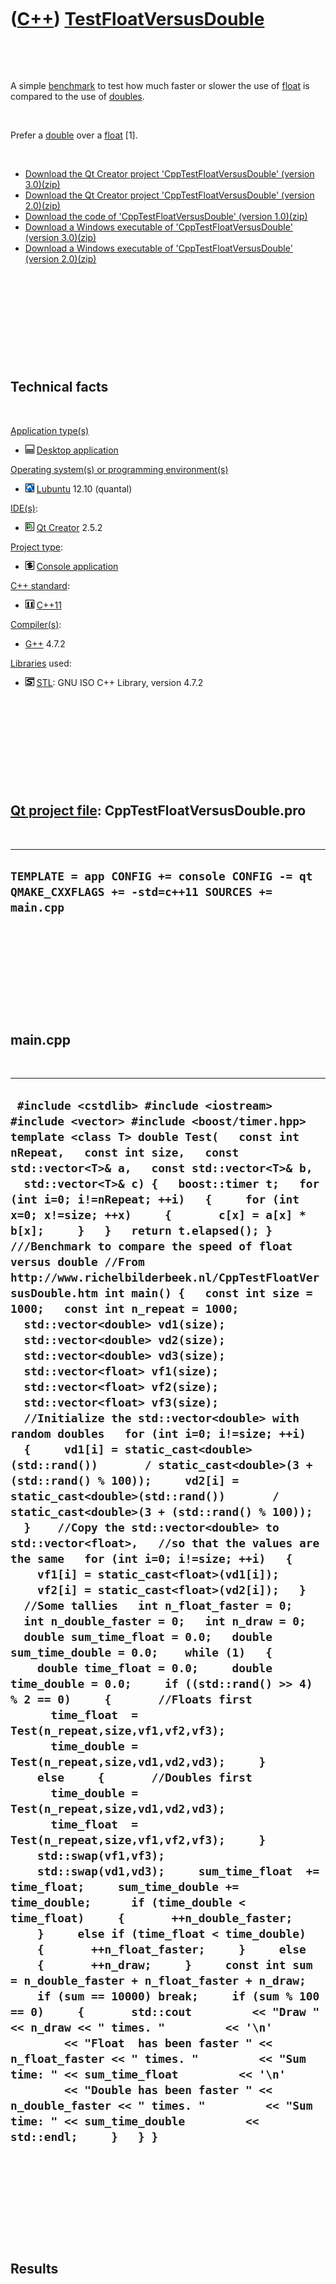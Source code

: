 



 

 

 

 

 

([C++](Cpp.htm)) [TestFloatVersusDouble](CppTestFloatVersusDouble.htm)
======================================================================

 

 

A simple [benchmark](CppBenchmark.htm) to test how much faster or slower
the use of [float](CppFloat.htm) is compared to the use of
[doubles](CppDouble.htm).

 

Prefer a [double](CppDouble.htm) over a [float](CppFloat.htm) \[1\].

 

-   [Download the Qt Creator project 'CppTestFloatVersusDouble'
    (version 3.0)(zip)](CppTestFloatVersusDouble_3_0.zip)
-   [Download the Qt Creator project 'CppTestFloatVersusDouble'
    (version 2.0)(zip)](CppTestFloatVersusDouble_2_0.zip)
-   [Download the code of 'CppTestFloatVersusDouble'
    (version 1.0)(zip)](CppTestFloatVersusDouble.txt)
-   [Download a Windows executable of 'CppTestFloatVersusDouble'
    (version 3.0)(zip)](CppTestFloatVersusDoubleExe_3_0.zip)
-   [Download a Windows executable of 'CppTestFloatVersusDouble'
    (version 2.0)(zip)](CppTestFloatVersusDoubleExe_2_0.zip)

 

 

 

 

 

Technical facts
---------------

 

[Application type(s)](CppApplication.htm)

-   ![Desktop](PicDesktop.png) [Desktop
    application](CppDesktopApplication.htm)

[Operating system(s) or programming environment(s)](CppOs.htm)

-   ![Lubuntu](PicLubuntu.png) [Lubuntu](CppLubuntu.htm) 12.10 (quantal)

[IDE(s)](CppIde.htm):

-   ![Qt Creator](PicQtCreator.png) [Qt Creator](CppQtCreator.htm) 2.5.2

[Project type](CppQtProjectType.htm):

-   ![console](PicConsole.png) [Console
    application](CppConsoleApplication.htm)

[C++ standard](CppStandard.htm):

-   ![C++11](PicCpp11.png) [C++11](Cpp11.htm)

[Compiler(s)](CppCompiler.htm):

-   [G++](CppGpp.htm) 4.7.2

[Libraries](CppLibrary.htm) used:

-   ![STL](PicStl.png) [STL](CppStl.htm): GNU ISO C++ Library, version
    4.7.2

 

 

 

 

 

[Qt project file](CppQtProjectFile.htm): CppTestFloatVersusDouble.pro
---------------------------------------------------------------------

 

  ----------------------------------------------------------------------------------------------------
  ` TEMPLATE = app CONFIG += console CONFIG -= qt QMAKE_CXXFLAGS += -std=c++11 SOURCES += main.cpp `
  ----------------------------------------------------------------------------------------------------

 

 

 

 

 

main.cpp
--------

 

  ------------------------------------------------------------------------------------------------------------------------------------------------------------------------------------------------------------------------------------------------------------------------------------------------------------------------------------------------------------------------------------------------------------------------------------------------------------------------------------------------------------------------------------------------------------------------------------------------------------------------------------------------------------------------------------------------------------------------------------------------------------------------------------------------------------------------------------------------------------------------------------------------------------------------------------------------------------------------------------------------------------------------------------------------------------------------------------------------------------------------------------------------------------------------------------------------------------------------------------------------------------------------------------------------------------------------------------------------------------------------------------------------------------------------------------------------------------------------------------------------------------------------------------------------------------------------------------------------------------------------------------------------------------------------------------------------------------------------------------------------------------------------------------------------------------------------------------------------------------------------------------------------------------------------------------------------------------------------------------------------------------------------------------------------------------------------------------------------------------------------------------------------------------------------------------------------------------------------------------------------------------------------------------------------------------------------------------------------------------------------------------------------------------------------------------------------------------------------------------------------------------------------------------------------------------------------------------------------------------------------------------------------------------------------------------------------------------------------
  ` #include <cstdlib> #include <iostream> #include <vector> #include <boost/timer.hpp>  template <class T> double Test(   const int nRepeat,   const int size,   const std::vector<T>& a,   const std::vector<T>& b,   std::vector<T>& c) {   boost::timer t;   for (int i=0; i!=nRepeat; ++i)   {     for (int x=0; x!=size; ++x)     {       c[x] = a[x] * b[x];     }   }   return t.elapsed(); }  ///Benchmark to compare the speed of float versus double //From http://www.richelbilderbeek.nl/CppTestFloatVersusDouble.htm int main() {   const int size = 1000;   const int n_repeat = 1000;    std::vector<double> vd1(size);   std::vector<double> vd2(size);   std::vector<double> vd3(size);   std::vector<float> vf1(size);   std::vector<float> vf2(size);   std::vector<float> vf3(size);    //Initialize the std::vector<double> with random doubles   for (int i=0; i!=size; ++i)   {     vd1[i] = static_cast<double>(std::rand())       / static_cast<double>(3 + (std::rand() % 100));     vd2[i] = static_cast<double>(std::rand())       / static_cast<double>(3 + (std::rand() % 100));   }    //Copy the std::vector<double> to std::vector<float>,   //so that the values are the same   for (int i=0; i!=size; ++i)   {     vf1[i] = static_cast<float>(vd1[i]);     vf2[i] = static_cast<float>(vd2[i]);   }    //Some tallies   int n_float_faster = 0;   int n_double_faster = 0;   int n_draw = 0;   double sum_time_float = 0.0;   double sum_time_double = 0.0;    while (1)   {     double time_float = 0.0;     double time_double = 0.0;     if ((std::rand() >> 4) % 2 == 0)     {       //Floats first       time_float  = Test(n_repeat,size,vf1,vf2,vf3);       time_double = Test(n_repeat,size,vd1,vd2,vd3);     }     else     {       //Doubles first       time_double = Test(n_repeat,size,vd1,vd2,vd3);       time_float  = Test(n_repeat,size,vf1,vf2,vf3);     }     std::swap(vf1,vf3);     std::swap(vd1,vd3);     sum_time_float  += time_float;     sum_time_double += time_double;      if (time_double < time_float)     {       ++n_double_faster;     }     else if (time_float < time_double)     {       ++n_float_faster;     }     else     {       ++n_draw;     }     const int sum = n_double_faster + n_float_faster + n_draw;     if (sum == 10000) break;     if (sum % 100 == 0)     {       std::cout         << "Draw " << n_draw << " times. "         << '\n'         << "Float  has been faster " << n_float_faster << " times. "         << "Sum time: " << sum_time_float         << '\n'         << "Double has been faster " << n_double_faster << " times. "         << "Sum time: " << sum_time_double         << std::endl;     }   } }`
  ------------------------------------------------------------------------------------------------------------------------------------------------------------------------------------------------------------------------------------------------------------------------------------------------------------------------------------------------------------------------------------------------------------------------------------------------------------------------------------------------------------------------------------------------------------------------------------------------------------------------------------------------------------------------------------------------------------------------------------------------------------------------------------------------------------------------------------------------------------------------------------------------------------------------------------------------------------------------------------------------------------------------------------------------------------------------------------------------------------------------------------------------------------------------------------------------------------------------------------------------------------------------------------------------------------------------------------------------------------------------------------------------------------------------------------------------------------------------------------------------------------------------------------------------------------------------------------------------------------------------------------------------------------------------------------------------------------------------------------------------------------------------------------------------------------------------------------------------------------------------------------------------------------------------------------------------------------------------------------------------------------------------------------------------------------------------------------------------------------------------------------------------------------------------------------------------------------------------------------------------------------------------------------------------------------------------------------------------------------------------------------------------------------------------------------------------------------------------------------------------------------------------------------------------------------------------------------------------------------------------------------------------------------------------------------------------------------------------

 

 

 

 

 

Results
-------

 

 

 

 

 

### Version 1.0

 

On a Windows XP (built in around 2005) computer, using version 1.0:

 

  -------------------------------------------------------------------------------------------------------------------------
  ` Draw 0 times. Float  has been faster 465 times. Sum time: 385.621 Double has been faster 106 times. Sum time: 439.11`
  -------------------------------------------------------------------------------------------------------------------------

 

 

 

 

 

 

### Version 2.0

 

On a laptop (built in around 2011) with [Lubuntu](CppLubuntu.htm) using
version 2.0:

 

  --------------------------------------------------------------------------------------------------------------------------
  ` Draw 0 times. Float  has been faster 8702 times. Sum time: 102.81 Double has been faster 1198 times. Sum time: 101.54`
  --------------------------------------------------------------------------------------------------------------------------

 

On the same laptop (built in around 2011) with [Lubuntu](CppLubuntu.htm)
using [Wine](CppWine.htm) using version 2.0:

 

  -----------------------------------------------------------------------------------------------------------------------
  ` Draw 0 times. Float  has been faster 7406 times. Sum time: 86.62 Double has been faster 994 times. Sum time: 86.45`
  -----------------------------------------------------------------------------------------------------------------------

 

This result has been taken from [this
screenshot](CppTestFloatVersusDouble_2_0.png) (notice that I used the
top-left one, as the program was running four times).

 

 

 

 

 

 

### Version 3.0

 

On a laptop (built in around 2011)(same as used in the version 2.0 test)
with [Lubuntu](CppLubuntu.htm) using version 3.0:

 

  ------------------------------------------------------------------------------------------------------------------------
  ` Draw 3 times. Float  has been faster 570 times. Sum time: 217.33 Double has been faster 627 times. Sum time: 210.45`
  ------------------------------------------------------------------------------------------------------------------------

 

On the same laptop (built in around 2011) with [Lubuntu](CppLubuntu.htm)
using [Wine](CppWine.htm) using version 3.0:

 

  -------------------------------------------------------------------------------------------------------------------------
  ` Draw 7 times.  Float  has been faster 247 times. Sum time: 142.88 Double has been faster 546 times. Sum time: 120.65`
  -------------------------------------------------------------------------------------------------------------------------

 

This result has been taken from [this
screenshot](CppTestFloatVersusDouble_3_0.png) (notice that I used the
top-left one, as the program was running four times).

 

 

 

 

 

[References](CppReferences.htm)
-------------------------------

 

1.  [Bjarne Stroustrup](CppBjarneStroustrup.htm). The C++ Programming
    Language (3rd edition). 1997. ISBN: 0-201-88954-4. Item 4.10.15:
    'Prefer a double over a float or a long double.'

 

 

 

 

 





 

[![Valid XHTML 1.0 Strict](valid-xhtml10.png){width="88"
height="31"}](http://validator.w3.org/check?uri=referer)

This page has been created by the [tool](Tools.htm)
[CodeToHtml](ToolCodeToHtml.htm)
